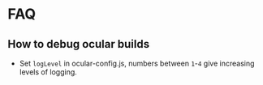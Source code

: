 # FAQ

## How to debug ocular builds

* Set `logLevel` in ocular-config.js, numbers between `1`-`4` give increasing levels of logging.
